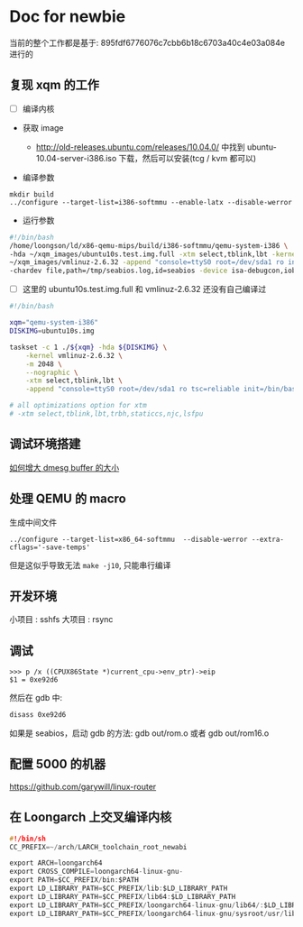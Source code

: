 # Doc for newbie

当前的整个工作都是基于: 895fdf6776076c7cbb6b18c6703a40c4e03a084e 进行的

## 复现 xqm 的工作
- [ ] 编译内核

- 获取 image
  - http://old-releases.ubuntu.com/releases/10.04.0/ 中找到 ubuntu-10.04-server-i386.iso 下载，然后可以安装(tcg / kvm 都可以)

- 编译参数
```plain
mkdir build
../configure --target-list=i386-softmmu --enable-latx --disable-werror
```

- 运行参数
```sh
#!/bin/bash
/home/loongson/ld/x86-qemu-mips/build/i386-softmmu/qemu-system-i386 \
-hda ~/xqm_images/ubuntu10s.test.img.full -xtm select,tblink,lbt -kernel \
~/xqm_images/vmlinuz-2.6.32 -append "console=ttyS0 root=/dev/sda1 ro init=/bin/bash tsc=reliable rw" --nographic \
-chardev file,path=/tmp/seabios.log,id=seabios -device isa-debugcon,iobase=0x402,chardev=seabios -bios ~/xqm_images/bios.bin

```
- [ ] 这里的 ubuntu10s.test.img.full 和 vmlinuz-2.6.32 还没有自己编译过


```sh
#!/bin/bash

xqm="qemu-system-i386"
DISKIMG=ubuntu10s.img

taskset -c 1 ./${xqm} -hda ${DISKIMG} \
    -kernel vmlinuz-2.6.32 \
    -m 2048 \
    --nographic \
    -xtm select,tblink,lbt \
    -append "console=ttyS0 root=/dev/sda1 ro tsc=reliable init=/bin/bash rw"

# all optimizations option for xtm
# -xtm select,tblink,lbt,trbh,staticcs,njc,lsfpu
```

## 调试环境搭建
[如何增大 dmesg buffer 的大小](https://unix.stackexchange.com/questions/412182/how-to-increase-dmesg-buffer-size-in-centos-7-2)

## 处理 QEMU 的 macro

生成中间文件
```plain
../configure --target-list=x86_64-softmmu  --disable-werror --extra-cflags='-save-temps'
```
但是这似乎导致无法 `make -j10`, 只能串行编译

## 开发环境
小项目 : sshfs
大项目 : rsync

## 调试

```gdb
>>> p /x ((CPUX86State *)current_cpu->env_ptr)->eip
$1 = 0xe92d6
```
然后在 gdb 中:
```txt
disass 0xe92d6
```
如果是 seabios，启动 gdb 的方法: gdb out/rom.o
或者 gdb out/rom16.o

## 配置 5000 的机器
https://github.com/garywill/linux-router

## 在 Loongarch 上交叉编译内核
```c
#!/bin/sh
CC_PREFIX=~/arch/LARCH_toolchain_root_newabi

export ARCH=loongarch64
export CROSS_COMPILE=loongarch64-linux-gnu-
export PATH=$CC_PREFIX/bin:$PATH
export LD_LIBRARY_PATH=$CC_PREFIX/lib:$LD_LIBRARY_PATH
export LD_LIBRARY_PATH=$CC_PREFIX/lib64:$LD_LIBRARY_PATH
export LD_LIBRARY_PATH=$CC_PREFIX/loongarch64-linux-gnu/lib64/:$LD_LIBRARY_PATH
export LD_LIBRARY_PATH=$CC_PREFIX/loongarch64-linux-gnu/sysroot/usr/lib/:$LD_LIBRARY_PATH
```
